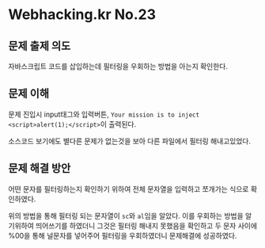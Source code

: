 # Webhacking.kr No.23

## 문제 출제 의도
자바스크립트 코드를 삽입하는데 필터링을 우회하는 방법을 아는지 확인한다.

## 문제 이해
문제 진입시 input태그와 입력버튼, `Your mission is to inject <script>alert(1);</script>`이 출력된다.

소스코드 보기에도 별다른 문제가 없는것을 보아 다른 파일에서 필터링 해내고있었다.

## 문제 해결 방안
어떤 문자를 필터링하는지 확인하기 위하여 전체 문자열을 입력하고 쪼개가는 식으로 확인하였다.

위의 방법을 통해 필터링 되는 문자열이 `sc`와 `al`임을 알았다. 이를 우회하는 방법을 알기위하여 띄어쓰기를 하였더니 그것은 필터링 해내지 못했음을 확인하고 두 문자 사이에 %00을 통해 널문자를 넣어주어 필터링을 우회하였더니 문제해결에 성공하였다.